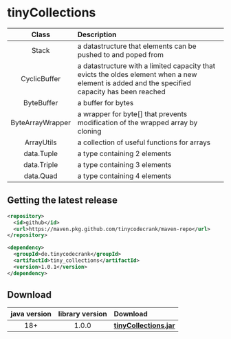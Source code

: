 # tinyCollections

Class            | Description
:--------------: | :----------
Stack            | a datastructure that elements can be pushed to and poped from
CyclicBuffer     | a datastructure with a limited capacity that evicts the oldes element when a new element is added and the specified capacity has been reached
ByteBuffer       | a buffer for bytes
ByteArrayWrapper | a wrapper for byte[] that prevents modification of the wrapped array by cloning
ArrayUtils       | a collection of useful functions for arrays
data.Tuple       | a type containing 2 elements
data.Triple      | a type containing 3 elements
data.Quad        | a type containing 4 elements

## Getting the latest release

```xml
<repository>
  <id>github</id>
  <url>https://maven.pkg.github.com/tinycodecrank/maven-repo</url>
</repository>
```

```xml
<dependency>
  <groupId>de.tinycodecrank</groupId>
  <artifactId>tiny_collections</artifactId>
  <version>1.0.1</version>
</dependency>
```

## Download
java version | library version | Download
:----------: | :-------------: | :-------
18+          | 1.0.0           | [**tinyCollections.jar**](https://github.com/tinycodecrank/tinyCollections/releases/download/v1.0.0/tinyCollections.jar)

